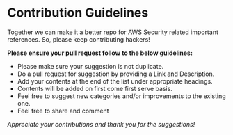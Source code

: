 # Contribution Guidelines

Together we can make it a better repo for AWS Security related important
references. So, please keep contributing hackers!

**Please ensure your pull request follow to the below guidelines:**
- Please make sure your suggestion is not duplicate.
- Do a pull request for suggestion by providing a Link and Description.
- Add your contents at the end of the list under appropriate headings.
- Contents will be added on first come first serve basis.
- Feel free to suggest new categories and/or improvements to the existing one.
- Feel free to share and comment

*Appreciate your contributions and thank you for the suggestions!*
